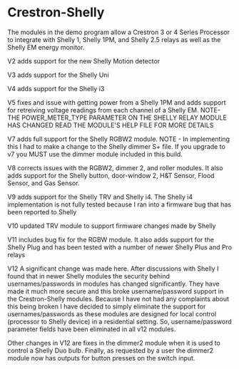 # Crestron-Shelly

The modules in the demo program allow a Crestron 3 or 4 Series Processor to
integrate with Shelly 1, Shelly 1PM, and Shelly 2.5 relays as well as the
Shelly EM energy monitor.  

V2 adds support for the new Shelly Motion detector

V3 adds support for the Shelly Uni

V4 adds support for the Shelly i3

V5 fixes and issue with getting power from a Shelly 1PM and adds support for retreiving voltage readings from
each channel of a Shelly EM.  NOTE- THE POWER_METER_TYPE PARAMETER ON THE SHELLY RELAY MODULE HAS CHANGED
READ THE MODULE'S HELP FILE FOR MORE DETAILS

V7 adds full support for the Shelly RGBW2 module.  NOTE - In implementing this I had to make a change to the Shelly
dimmer S+ file.  If you upgrade to v7 you MUST use the dimmer module included in this build.

V8 corrects issues with the RGBW2, dimmer 2, and roller modules.  It also adds support for the Shelly button,
door-window 2, H&T Sensor, Flood Sensor, and Gas Sensor.  

V9 adds support for the Shelly TRV and Shelly i4.  The Shelly i4 implementation is not fully tested because
I ran into a firmware bug that has been reported to Shelly

V10 updated TRV module to support firmware changes made by Shelly

V11 includes bug fix for the RGBW module.  It also adds support for the Shelly Plug and has been tested with a number 
of newer Shelly Plus and Pro relays

V12 A significant change was made here.  After discussions with Shelly I found that in newer Shelly modules the
security behind usernames/passwords in modules has changed significantly.  They have made it much more secure
and this broke username/password support in the Crestron-Shelly modules.  Because I have not had any 
complaints about this being broken I have decided to simply eliminate the support for usernames/passwords
as these modules are designed for local control (processor to Shelly device) in a residential setting.  So,
username/password parameter fields have been eliminated in all v12 modules.

Other changes in V12 are fixes in the dimmer2 module when it is used to control a Shelly Duo bulb.  Finally,
as requested by a user the dimmer2 module now has outputs for button presses on the switch input.
